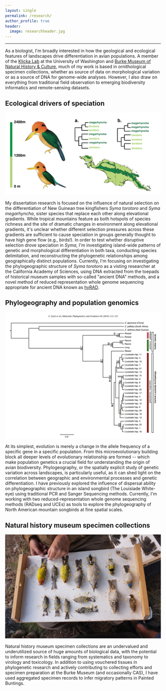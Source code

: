 ```yaml
---
layout: single
permalink: /research/
author_profile: true
header: 
  image: researchheader.jpg
---
```


***

As a biologist, I'm broadly interested in how the geological and ecological features of landscapes drive differentiation in avian populations. A member of the <a href="http://klickalab.com" target="_blank">Klicka Lab</a> at the University of Washington and <a href="http://www.burkemuseum.org/" target="_blank">Burke Museum of Natural History &amp; Culture</a>, much of my work is based in ornithological specimen collections, whether as source of data on morphological variation or as a source of DNA for genome-wide analyses. However, I also draw on everything from traditional field observation to emerging biodiversity informatics and remote-sensing datasets. 

## Ecological drivers of speciation

![syma](/images/syma.png)

My dissertation research is focused on the influence of natural selection on the differentiation of New Guinean tree kingfishers _Syma torotoro_ and _Syma megarhyncha_, sister species that replace each other along elevational gradients. While tropical mountains feature as both hotspots of species richness and the site of dramatic changes in environment along elevational gradients, it's unclear whether different selection pressures across these gradients are sufficient to cause speciation in groups generally thought to have high gene flow (e.g., birds!). In order to test whether disruptive selection drove speciation in _Syma_, I'm investigating island-wide patterns of genetic and morphological differentiation in both taxa, conducting species delimitation, and reconstructing the phylogenetic relationships among geographically distinct populations. Currently, I'm focusing on investigating the phylogeographic structure of _Syma torotoro_ as a visting researcher at the California Academy of Sciences, using DNA extracted from the toepads of historical museum samples with so-called "ancient DNA" methods, and a novel method of reduced representation whole genome sequencing appropriate for ancient DNA known as <a href="http://journals.plos.org/plosone/article?id=10.1371/journal.pone.0151651">hyRAD</a>. 

## Phylogeography and population genomics

![tree](/images/tree.jpg)

At its simplest, evolution is merely a change in the allele frequency of a specific gene in a specific population. From this microevolutionary building block all deeper levels of evolutionary relationship are formed -- which make population genetics a crucial field for understanding the origin of avian biodiversity. Phylogeography, or the spatially explicit study of genetic variation across landscapes, is particularly useful, as it can shed light on the correlation between geographic and environmental processes and genetic differentiation. I have previously explored the influence of dispersal ability on phylogeographic structure in an island songbird (The Louisiade White-eye) using traditional PCR and Sanger Sequencing methods. Currently, I'm working with two reduced-representation whole genome sequencing methods (RADseq and UCEs) as tools to explore the phylogeography of North American mountain songbirds at fine spatial scales. 

## Natural history museum specimen collections

![nhc](/images/birds.jpg)

Natural history museum specimen collections are an undervalued and underutilized source of huge amounts of biological data, with the potential to inform research in fields ranging from systematics and taxonomy to virology and toxicology. In addition to using vouchered tissues in phylogenetic research and actively contributing to collecting efforts and specimen preparation at the Burke Museum (and occasionally CAS), I have used aggregated specimen records to infer migratory patterns in Painted Buntings. 